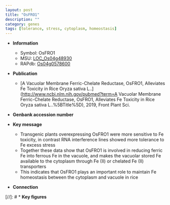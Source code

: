 ```yaml
---
layout: post
title: "OsFRO1"
description: ""
category: genes
tags: [tolerance, stress, cytoplasm, homeostasis]
---
```


* **Information**  
    + Symbol: OsFRO1  
    + MSU: [LOC_Os04g48930](http://rice.plantbiology.msu.edu/cgi-bin/ORF_infopage.cgi?orf=LOC_Os04g48930)  
    + RAPdb: [Os04g0578600](http://rapdb.dna.affrc.go.jp/viewer/gbrowse_details/irgsp1?name=Os04g0578600)  

* **Publication**  
    + [A Vacuolar Membrane Ferric-Chelate Reductase, OsFRO1, Alleviates Fe Toxicity in Rice Oryza sativa L..](http://www.ncbi.nlm.nih.gov/pubmed?term=A Vacuolar Membrane Ferric-Chelate Reductase, OsFRO1, Alleviates Fe Toxicity in Rice Oryza sativa L..%5BTitle%5D), 2019, Front Plant Sci.

* **Genbank accession number**  

* **Key message**  
    + Transgenic plants overexpressing OsFRO1 were more sensitive to Fe toxicity, in contrast RNA interference lines showed more tolerance to Fe excess stress
    + Together these data show that OsFRO1 is involved in reducing ferric Fe into ferrous Fe in the vacuole, and makes the vacuolar stored Fe available to the cytoplasm through Fe (II) or chelated Fe (II) transporters
    + This indicates that OsFRO1 plays an important role to maintain Fe homeostasis between the cytoplasm and vacuole in rice

* **Connection**  

[//]: # * **Key figures**  


